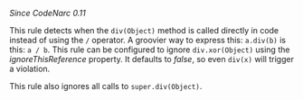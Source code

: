 
*Since CodeNarc 0.11*

This rule detects when the `div(Object)` method is called directly in code instead of using the
`/` operator. A groovier way to express this: `a.div(b)` is this: `a / b`. This rule can be
configured to ignore `div.xor(Object)` using the *ignoreThisReference* property. It defaults to *false*,
so even `div(x)` will trigger a violation.

This rule also ignores all calls to `super.div(Object)`.

